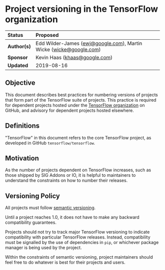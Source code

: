 # Project versioning in the TensorFlow organization

| Status        | Proposed       |
:-------------- |:---------------------------------------------------- |
| **Author(s)** | Edd Wilder-James (ewj@google.com), Martin Wicke (wicke@google.com) |
| **Sponsor**   | Kevin Haas (khaas@google.com)                 |
| **Updated**   | 2019-08-16                                           |

## Objective

This document describes best practices for numbering versions of projects
that form part of the TensorFlow suite of projects. This practice is required for dependent
projects hosted under the [TensorFlow organization](https://github.com/tensorflow) on
GitHub, and advisory for dependent projects hosted elsewhere.

## Definitions

"TensorFlow" in this document refers to the core TensorFlow project, as developed in
GitHub `tensorflow/tensorflow`.

## Motivation

As the number of projects dependent on TensorFlow increases, such as those shipped by
SIG Addons or IO, it is helpful to maintainers to understand the constraints on how 
to number their releases.

## Versioning Policy

All projects must follow [semantic versioning](https://semver.org/). 

Until a project reaches 1.0, it does not have to make any backward compatibility guarantees.

Projects should not try to track major TensorFlow versioning to indicate compatibility
with particular TensorFlow releases. Instead, compatibility must be signalled
by the use of dependencies in `pip`, or whichever package manager is being used by the project.

Within the constraints of semantic versioning, project maintainers should feel free to do
whatever is best for their projects and users.
